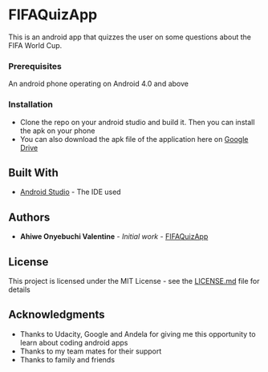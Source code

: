 # FIFAQuizApp

This is an android app that quizzes the user on some questions about the FIFA World Cup. 

### Prerequisites

An android phone operating on Android 4.0 and above

### Installation

* Clone the repo on your android studio and build it. Then you can install the apk on your phone
* You can also download the apk file of the application here on [Google Drive](https://drive.google.com/open?id=1f0iISVojtvCC4Num20BpK8bfUTQ5NPgb)

## Built With

* [Android Studio](https://developer.android.com/studio/archive) - The IDE used

## Authors

* **Ahiwe Onyebuchi Valentine** - *Initial work* - [FIFAQuizApp](https://github.com/vahiwe/FIFAQuizApp)

## License

This project is licensed under the MIT License - see the [LICENSE.md](LICENSE.md) file for details

## Acknowledgments

* Thanks to Udacity, Google and Andela for giving me this opportunity to learn about coding android apps
* Thanks to my team mates for their support
* Thanks to family and friends
